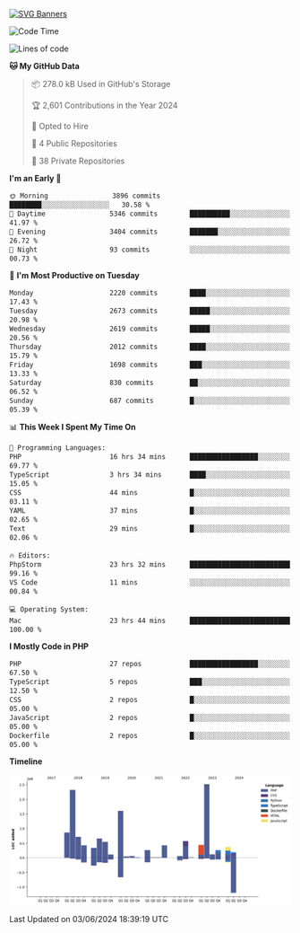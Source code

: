 [![SVG Banners](https://svg-banners.vercel.app/api?type=glitch&text1=Gere_Lajos%F0%9F%92%BB&width=800&height=400)](https://github.com/Akshay090/svg-banners)

<!--START_SECTION:waka-->
![Code Time](http://img.shields.io/badge/Code%20Time-1%2C681%20hrs%2046%20mins-blue)

![Lines of code](https://img.shields.io/badge/From%20Hello%20World%20I%27ve%20Written-12.8%20million%20lines%20of%20code-blue)

**🐱 My GitHub Data** 

> 📦 278.0 kB Used in GitHub's Storage 
 > 
> 🏆 2,601 Contributions in the Year 2024
 > 
> 💼 Opted to Hire
 > 
> 📜 4 Public Repositories 
 > 
> 🔑 38 Private Repositories 
 > 
**I'm an Early 🐤** 

```text
🌞 Morning                3896 commits        ████████░░░░░░░░░░░░░░░░░   30.58 % 
🌆 Daytime                5346 commits        ██████████░░░░░░░░░░░░░░░   41.97 % 
🌃 Evening                3404 commits        ███████░░░░░░░░░░░░░░░░░░   26.72 % 
🌙 Night                  93 commits          ░░░░░░░░░░░░░░░░░░░░░░░░░   00.73 % 
```
📅 **I'm Most Productive on Tuesday** 

```text
Monday                   2220 commits        ████░░░░░░░░░░░░░░░░░░░░░   17.43 % 
Tuesday                  2673 commits        █████░░░░░░░░░░░░░░░░░░░░   20.98 % 
Wednesday                2619 commits        █████░░░░░░░░░░░░░░░░░░░░   20.56 % 
Thursday                 2012 commits        ████░░░░░░░░░░░░░░░░░░░░░   15.79 % 
Friday                   1698 commits        ███░░░░░░░░░░░░░░░░░░░░░░   13.33 % 
Saturday                 830 commits         ██░░░░░░░░░░░░░░░░░░░░░░░   06.52 % 
Sunday                   687 commits         █░░░░░░░░░░░░░░░░░░░░░░░░   05.39 % 
```


📊 **This Week I Spent My Time On** 

```text
💬 Programming Languages: 
PHP                      16 hrs 34 mins      █████████████████░░░░░░░░   69.77 % 
TypeScript               3 hrs 34 mins       ████░░░░░░░░░░░░░░░░░░░░░   15.05 % 
CSS                      44 mins             █░░░░░░░░░░░░░░░░░░░░░░░░   03.11 % 
YAML                     37 mins             █░░░░░░░░░░░░░░░░░░░░░░░░   02.65 % 
Text                     29 mins             █░░░░░░░░░░░░░░░░░░░░░░░░   02.06 % 

🔥 Editors: 
PhpStorm                 23 hrs 32 mins      █████████████████████████   99.16 % 
VS Code                  11 mins             ░░░░░░░░░░░░░░░░░░░░░░░░░   00.84 % 

💻 Operating System: 
Mac                      23 hrs 44 mins      █████████████████████████   100.00 % 
```

**I Mostly Code in PHP** 

```text
PHP                      27 repos            █████████████████░░░░░░░░   67.50 % 
TypeScript               5 repos             ███░░░░░░░░░░░░░░░░░░░░░░   12.50 % 
CSS                      2 repos             █░░░░░░░░░░░░░░░░░░░░░░░░   05.00 % 
JavaScript               2 repos             █░░░░░░░░░░░░░░░░░░░░░░░░   05.00 % 
Dockerfile               2 repos             █░░░░░░░░░░░░░░░░░░░░░░░░   05.00 % 
```



**Timeline**

![Lines of Code chart](https://raw.githubusercontent.com/gere-lajos/gere-lajos/main/assets/bar_graph.png)


 Last Updated on 03/06/2024 18:39:19 UTC
<!--END_SECTION:waka-->
